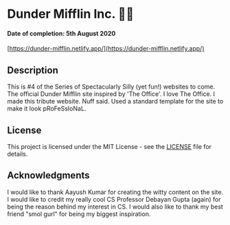 # Dunder Mifflin Inc. 📄🎥
#### Date of completion: 5th August 2020
[https://dunder-mifflin.netlify.app/](https://dunder-mifflin.netlify.app/)

## Description
This is #4 of the Series of Spectacularly Silly (yet fun!) websites to come.
The official Dunder Mifflin site inspired by 'The Office'. 
I love The Office. I made this tribute website. Nuff said. 
Used a standard template for the site to make it look pRoFeSsIoNaL.

## License
This project is licensed under the MIT License - see the [LICENSE](LICENSE) file for details.

## Acknowledgments
I would like to thank Aayush Kumar for creating the witty content on the site. 
I would like to credit my really cool CS Professor Debayan Gupta (again) for being the reason behind my interest in CS. 
I would also like to thank my best friend "smol gurl" for being my biggest inspiration. 
